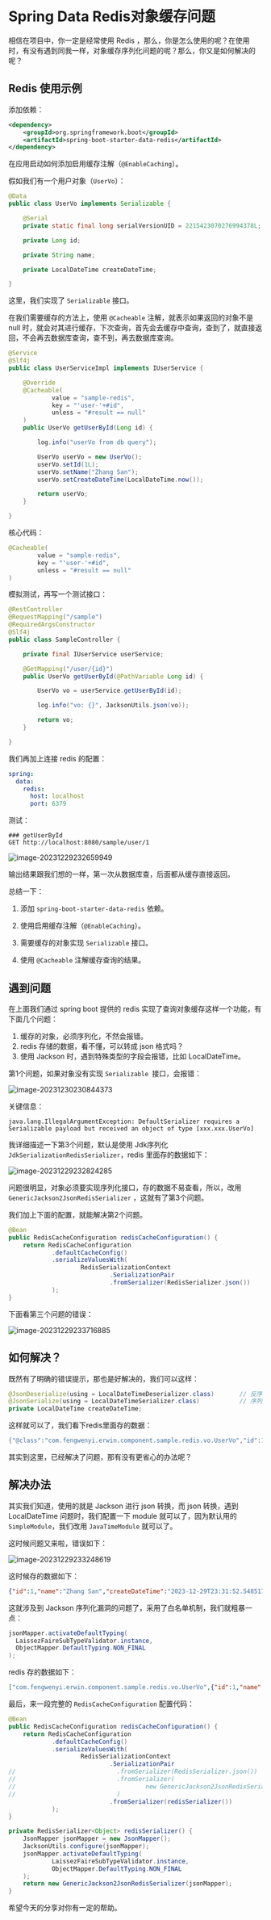 # Spring Data Redis对象缓存问题



相信在项目中，你一定是经常使用 Redis ，那么，你是怎么使用的呢？在使用时，有没有遇到同我一样，对象缓存序列化问题的呢？那么，你又是如何解决的呢？



## Redis 使用示例

添加依赖：

```xml
<dependency>
    <groupId>org.springframework.boot</groupId>
    <artifactId>spring-boot-starter-data-redis</artifactId>
</dependency>
```



在应用启动如何添加启用缓存注解（`@EnableCaching`）。



假如我们有一个用户对象（`UserVo`）：

```java
@Data
public class UserVo implements Serializable {

    @Serial
    private static final long serialVersionUID = 2215423070276994378L;

    private Long id;

    private String name;

    private LocalDateTime createDateTime;

}
```

这里，我们实现了 `Serializable` 接口。



在我们需要缓存的方法上，使用 `@Cacheable` 注解，就表示如果返回的对象不是 null 时，就会对其进行缓存，下次查询，首先会去缓存中查询，查到了，就直接返回，不会再去数据库查询，查不到，再去数据库查询。

```java
@Service
@Slf4j
public class UserServiceImpl implements IUserService {

    @Override
    @Cacheable(
            value = "sample-redis",
            key = "'user-'+#id",
            unless = "#result == null"
    )
    public UserVo getUserById(Long id) {

        log.info("userVo from db query");

        UserVo userVo = new UserVo();
        userVo.setId(1L);
        userVo.setName("Zhang San");
        userVo.setCreateDateTime(LocalDateTime.now());

        return userVo;
    }

}
```



核心代码：

```java
@Cacheable(
        value = "sample-redis",
        key = "'user-'+#id",
        unless = "#result == null"
)
```



模拟测试，再写一个测试接口：

```java
@RestController
@RequestMapping("/sample")
@RequiredArgsConstructor
@Slf4j
public class SampleController {

    private final IUserService userService;

    @GetMapping("/user/{id}")
    public UserVo getUserById(@PathVariable Long id) {

        UserVo vo = userService.getUserById(id);

        log.info("vo: {}", JacksonUtils.json(vo));

        return vo;
    }

}
```



我们再加上连接 redis 的配置：

```yaml
spring:
  data:
    redis:
      host: localhost
      port: 6379
```



测试：

```http
### getUserById
GET http://localhost:8080/sample/user/1
```



![image-20231229232659949](./images/image-20231229232659949.png)



输出结果跟我们想的一样，第一次从数据库查，后面都从缓存直接返回。



总结一下：

1. 添加 `spring-boot-starter-data-redis` 依赖。

2. 使用启用缓存注解（`@EnableCaching`）。
3. 需要缓存的对象实现 `Serializable` 接口。
4. 使用 `@Cacheable` 注解缓存查询的结果。



## 遇到问题

在上面我们通过 spring boot 提供的 redis 实现了查询对象缓存这样一个功能，有下面几个问题：

1. 缓存的对象，必须序列化，不然会报错。
2. redis 存储的数据，看不懂，可以转成 json 格式吗？
3. 使用 Jackson 时，遇到特殊类型的字段会报错，比如 LocalDateTime。



第1个问题，如果对象没有实现 `Serializable `接口，会报错：

![image-20231230230844373](./images/image-20231230230844373.png)



关键信息：

```
java.lang.IllegalArgumentException: DefaultSerializer requires a Serializable payload but received an object of type [xxx.xxx.UserVo]
```



我详细描述一下第3个问题，默认是使用 Jdk序列化 `JdkSerializationRedisSerializer`，redis 里面存的数据如下：

![image-20231229232824285](./images/image-20231229232824285.png)

问题很明显，对象必须要实现序列化接口，存的数据不易查看，所以，改用 `GenericJackson2JsonRedisSerializer` ，这就有了第3个问题。



我们加上下面的配置，就能解决第2个问题。

```java
@Bean
public RedisCacheConfiguration redisCacheConfiguration() {
    return RedisCacheConfiguration
            .defaultCacheConfig()
            .serializeValuesWith(
                    RedisSerializationContext
                            .SerializationPair
                            .fromSerializer(RedisSerializer.json())
            );
}
```



下面看第三个问题的错误：

![image-20231229233716885](./images/image-20231229233716885.png)



## 如何解决？



既然有了明确的错误提示，那也是好解决的，我们可以这样：

```java
@JsonDeserialize(using = LocalDateTimeDeserializer.class)		// 反序列化
@JsonSerialize(using = LocalDateTimeSerializer.class)		    // 序列化
private LocalDateTime createDateTime;
```



这样就可以了，我们看下redis里面存的数据：

```java
{"@class":"com.fengwenyi.erwin.component.sample.redis.vo.UserVo","id":1,"name":"Zhang San","createDateTime":[2023,12,29,23,44,3,479011000]}
```



其实到这里，已经解决了问题，那有没有更省心的办法呢？



## 解决办法

其实我们知道，使用的就是 Jackson 进行 json 转换，而 json 转换，遇到 LocalDateTime 问题时，我们配置一下 module 就可以了，因为默认用的 `SimpleModule`，我们改用 `JavaTimeModule` 就可以了。



这时候问题又来啦，错误如下：

![image-20231229233248619](./images/image-20231229233248619.png)



这时候存的数据如下：

```json
{"id":1,"name":"Zhang San","createDateTime":"2023-12-29T23:31:52.548517"}
```



这就涉及到 Jackson 序列化漏洞的问题了，采用了白名单机制，我们就粗暴一点：

```java
jsonMapper.activateDefaultTyping(
  LaissezFaireSubTypeValidator.instance, 
  ObjectMapper.DefaultTyping.NON_FINAL
);
```



redis 存的数据如下：

```json
["com.fengwenyi.erwin.component.sample.redis.vo.UserVo",{"id":1,"name":"Zhang San","createDateTime":"2023-12-29T23:56:18.197203"}]
```



最后，来一段完整的 `RedisCacheConfiguration` 配置代码：



```java
@Bean
public RedisCacheConfiguration redisCacheConfiguration() {
    return RedisCacheConfiguration
            .defaultCacheConfig()
            .serializeValuesWith(
                    RedisSerializationContext
                            .SerializationPair
//                            .fromSerializer(RedisSerializer.json())
//                            .fromSerializer(
//                                    new GenericJackson2JsonRedisSerializer()
//                            )
                            .fromSerializer(redisSerializer())
            );
}

private RedisSerializer<Object> redisSerializer() {
    JsonMapper jsonMapper = new JsonMapper();
    JacksonUtils.configure(jsonMapper);
    jsonMapper.activateDefaultTyping(
            LaissezFaireSubTypeValidator.instance, 
            ObjectMapper.DefaultTyping.NON_FINAL
    );
    return new GenericJackson2JsonRedisSerializer(jsonMapper);
}
```



希望今天的分享对你有一定的帮助。